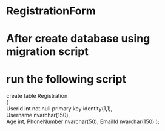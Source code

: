 # RegistrationForm

# After create database using migration script
# run the following script
create table Registration    
(    
 UserId int not null primary key identity(1,1),    
 Username nvarchar(150),    
 Age int,
 PhoneNumber nvarchar(50),
 EmailId nvarchar(150)
);
